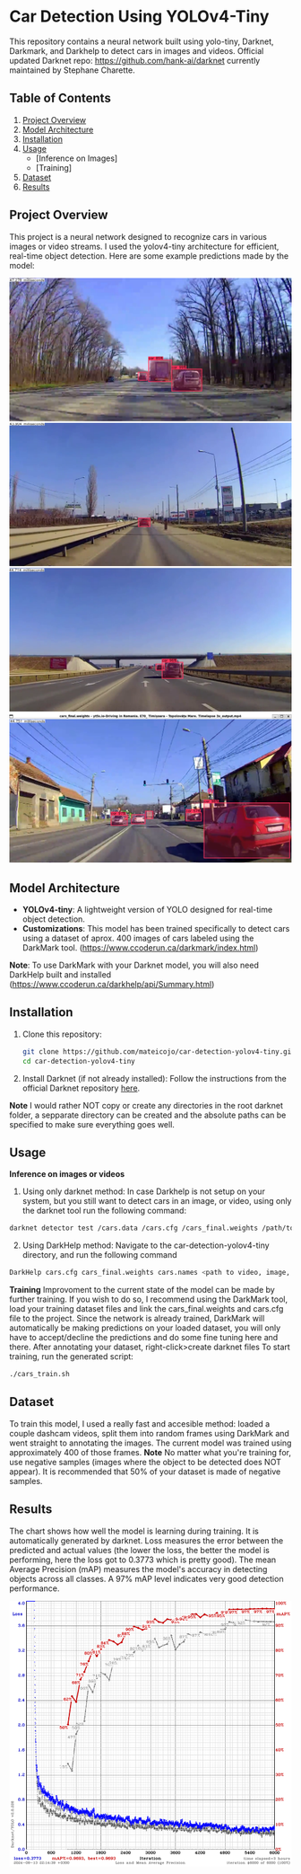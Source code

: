 # Car Detection Using YOLOv4-Tiny

This repository contains a neural network built using yolo-tiny, Darknet, Darkmark, and Darkhelp to detect cars in images and videos.
Official updated Darknet repo: https://github.com/hank-ai/darknet currently maintained by Stephane Charette.

## Table of Contents
1. [Project Overview](#project-overview)
2. [Model Architecture](#model-architecture)
3. [Installation](#installation)
4. [Usage](#usage)
    - [Inference on Images]
    - [Training]
5. [Dataset](#dataset)
6. [Results](#results)



## Project Overview
This project is a neural network designed to recognize cars in various images or video streams. I used the yolov4-tiny architecture for efficient, real-time object detection.
Here are some example predictions made by the model:


![img1](https://github.com/mateicojo/car-detection-yolov4-tiny/blob/main/results/image%20(1).png)
![img2](https://github.com/mateicojo/car-detection-yolov4-tiny/blob/main/results/image%20(2).png)
![img3](https://github.com/mateicojo/car-detection-yolov4-tiny/blob/main/results/image%20(3).png)
![img4](https://github.com/mateicojo/car-detection-yolov4-tiny/blob/main/results/image.png)

## Model Architecture
- **YOLOv4-tiny**: A lightweight version of YOLO designed for real-time object detection.
- **Customizations**: This model has been trained specifically to detect cars using a dataset of aprox. 400 images of cars labeled using the DarkMark tool. (https://www.ccoderun.ca/darkmark/index.html)

**Note**: To use DarkMark with your Darknet model, you will also need DarkHelp built and installed (https://www.ccoderun.ca/darkhelp/api/Summary.html)

## Installation

1. Clone this repository:
   ```bash
   git clone https://github.com/mateicojo/car-detection-yolov4-tiny.git
   cd car-detection-yolov4-tiny
   ```
2. Install Darknet (if not already installed): Follow the instructions from the official Darknet repository [here](https://github.com/hank-ai/darknet).
   
**Note** I would rather NOT copy or create any directories in the root darknet folder, a sepparate directory can be created and the absolute paths can be specified to make sure everything goes well.

## Usage
**Inference on images or videos**
1. Using only darknet method:
  In case Darkhelp is not setup on your system, but you still want to detect cars in an image, or video, using only the darknet tool run the following command:
```bash
darknet detector test /cars.data /cars.cfg /cars_final.weights /path/to/image/or/video -ext_output **optional** -threshold <specify a threshold ex. 0.25>
```
2. Using DarkHelp method:
   Navigate to the car-detection-yolov4-tiny directory, and run the following command
```bash
DarkHelp cars.cfg cars_final.weights cars.names <path to video, image, or directory of images>
```
**Training**
  Improvoment to the current state of the model can be made by further training. If you wish to do so, I recommend using the DarkMark tool, load your training dataset files and link the cars_final.weights and cars.cfg file to the project.
  Since the network is already trained, DarkMark will automatically be making predictions on your loaded dataset, you will only have to accept/decline the predictions and do some fine tuning here and there.
  After annotating your dataset, right-click>create darknet files
  To start training, run the generated script:
```bash
./cars_train.sh
```
## Dataset
  To train this model, I used a really fast and accesible method: loaded a couple dashcam videos, split them into random frames using DarkMark and went straight to annotating the images. The current model was trained using approximately 400 of those frames. 
  **Note** No matter what you're training for, use negative samples (images where the object to be detected does NOT appear). It is recommended that 50% of your dataset is made of negative samples.

## Results
The chart shows how well the model is learning during training. It is automatically generated by darknet. Loss measures the error between the predicted and actual values (the lower the loss, the better the model is performing, here the loss got to 0.3773 which is pretty good). The mean Average Precision (mAP) measures the model's accuracy in detecting objects across all classes. A 97% mAP level indicates very good detection performance.

![chart](https://github.com/mateicojo/car-detection-yolov4-tiny/blob/main/results/chart.png)
